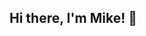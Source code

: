## Hi there, I'm Mike! 👋

<!--
**L5tsdance2night/L5tsdance2night** is a ✨ _special_ ✨ repository because its `README.md` (this file) appears on your GitHub profile.

Here are some ideas to get you started:

- 🔭 I’m currently working on my own model rockets.
- 🌱 I’m currently learning how to handle model rockets.
- ⚡ Fun fact: I'm a dancer, mainly disco-swing and jive at the moment.
-->
